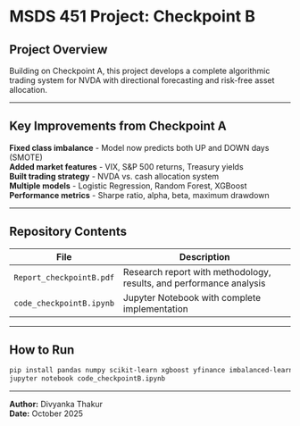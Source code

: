 # MSDS 451 Project: Checkpoint B

## Project Overview  
Building on Checkpoint A, this project develops a complete algorithmic trading system for NVDA with directional forecasting and risk-free asset allocation.

---

## Key Improvements from Checkpoint A

**Fixed class imbalance** - Model now predicts both UP and DOWN days (SMOTE)  
**Added market features** - VIX, S&P 500 returns, Treasury yields  
**Built trading strategy** - NVDA vs. cash allocation system  
**Multiple models** - Logistic Regression, Random Forest, XGBoost  
**Performance metrics** - Sharpe ratio, alpha, beta, maximum drawdown  

---

## Repository Contents

| File | Description |
|---|---|
| `Report_checkpointB.pdf` | Research report with methodology, results, and performance analysis |
| `code_checkpointB.ipynb` | Jupyter Notebook with complete implementation |

---

## How to Run
```bash
pip install pandas numpy scikit-learn xgboost yfinance imbalanced-learn matplotlib seaborn
jupyter notebook code_checkpointB.ipynb
```

---

**Author:** Divyanka Thakur  
**Date:** October 2025
